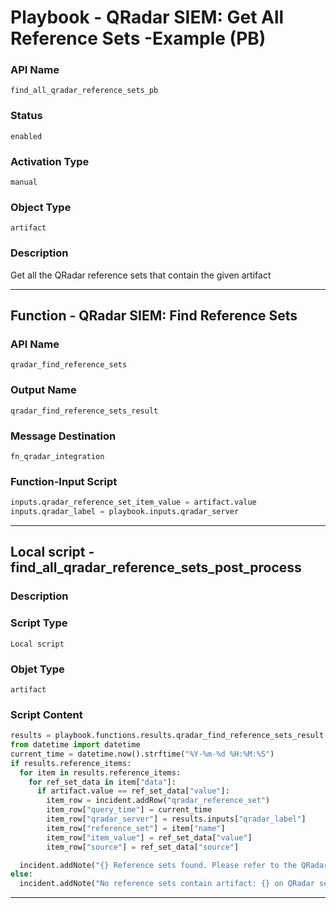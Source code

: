 <!--
    DO NOT MANUALLY EDIT THIS FILE
    THIS FILE IS AUTOMATICALLY GENERATED WITH resilient-sdk codegen
    Generated with resilient-sdk v49.1.51
-->

# Playbook - QRadar SIEM: Get All Reference Sets -Example (PB)

### API Name
`find_all_qradar_reference_sets_pb`

### Status
`enabled`

### Activation Type
`manual`

### Object Type
`artifact`

### Description
Get all the QRadar reference sets that contain the given artifact


---
## Function - QRadar SIEM: Find Reference Sets

### API Name
`qradar_find_reference_sets`

### Output Name
`qradar_find_reference_sets_result`

### Message Destination
`fn_qradar_integration`

### Function-Input Script
```python
inputs.qradar_reference_set_item_value = artifact.value
inputs.qradar_label = playbook.inputs.qradar_server
```

---

## Local script - find_all_qradar_reference_sets_post_process

### Description


### Script Type
`Local script`

### Objet Type
`artifact`

### Script Content
```python
results = playbook.functions.results.qradar_find_reference_sets_result
from datetime import datetime
current_time = datetime.now().strftime("%Y-%m-%d %H:%M:%S") 
if results.reference_items:
  for item in results.reference_items:
    for ref_set_data in item["data"]:
      if artifact.value == ref_set_data["value"]:
        item_row = incident.addRow("qradar_reference_set")
        item_row["query_time"] = current_time
        item_row["qradar_server"] = results.inputs["qradar_label"]
        item_row["reference_set"] = item["name"]
        item_row["item_value"] = ref_set_data["value"]
        item_row["source"] = ref_set_data["source"]

  incident.addNote("{} Reference sets found. Please refer to the QRadar SIEM Reference Sets data table".format(len(results.reference_items)))
else:
  incident.addNote("No reference sets contain artifact: {} on QRadar server: {}".format(artifact.value, results.inputs["qradar_label"]))
```

---
